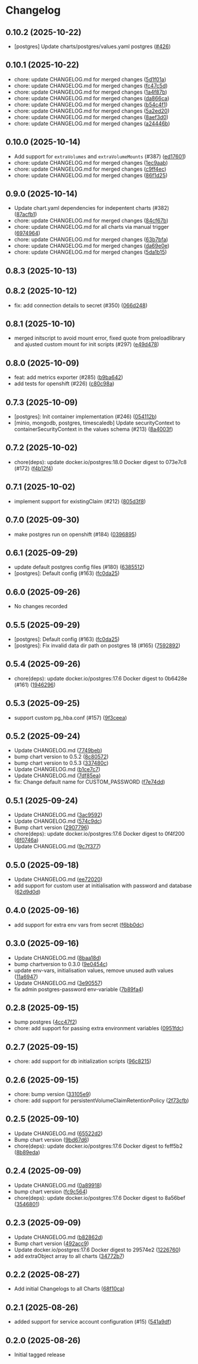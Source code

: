 # Changelog

## 0.10.2 (2025-10-22)

* [postgres] Update charts/postgres/values.yaml postgres ([#426](https://github.com/CloudPirates-io/helm-charts/pull/426))

## 0.10.1 (2025-10-22)

* chore: update CHANGELOG.md for merged changes ([5d1f01a](https://github.com/CloudPirates-io/helm-charts/commit/5d1f01a))
* chore: update CHANGELOG.md for merged changes ([fc47c5d](https://github.com/CloudPirates-io/helm-charts/commit/fc47c5d))
* chore: update CHANGELOG.md for merged changes ([1a4f87b](https://github.com/CloudPirates-io/helm-charts/commit/1a4f87b))
* chore: update CHANGELOG.md for merged changes ([da866ca](https://github.com/CloudPirates-io/helm-charts/commit/da866ca))
* chore: update CHANGELOG.md for merged changes ([b54c4f1](https://github.com/CloudPirates-io/helm-charts/commit/b54c4f1))
* chore: update CHANGELOG.md for merged changes ([5a2ed20](https://github.com/CloudPirates-io/helm-charts/commit/5a2ed20))
* chore: update CHANGELOG.md for merged changes ([8aef3d0](https://github.com/CloudPirates-io/helm-charts/commit/8aef3d0))
* chore: update CHANGELOG.md for merged changes ([a24446b](https://github.com/CloudPirates-io/helm-charts/commit/a24446b))

## 0.10.0 (2025-10-14)

* Add support for `extraVolumes` and `extraVolumeMounts` (#387) ([ed17601](https://github.com/CloudPirates-io/helm-charts/commit/ed17601))
* chore: update CHANGELOG.md for merged changes ([1ec9aab](https://github.com/CloudPirates-io/helm-charts/commit/1ec9aab))
* chore: update CHANGELOG.md for merged changes ([c9ff4ec](https://github.com/CloudPirates-io/helm-charts/commit/c9ff4ec))
* chore: update CHANGELOG.md for merged changes ([86f1d25](https://github.com/CloudPirates-io/helm-charts/commit/86f1d25))

## 0.9.0 (2025-10-14)

* Update chart.yaml dependencies for indepentent charts (#382) ([87acfb1](https://github.com/CloudPirates-io/helm-charts/commit/87acfb1))
* chore: update CHANGELOG.md for merged changes ([84cf67b](https://github.com/CloudPirates-io/helm-charts/commit/84cf67b))
* chore: update CHANGELOG.md for all charts via manual trigger ([6974964](https://github.com/CloudPirates-io/helm-charts/commit/6974964))
* chore: update CHANGELOG.md for merged changes ([63b7bfa](https://github.com/CloudPirates-io/helm-charts/commit/63b7bfa))
* chore: update CHANGELOG.md for merged changes ([da69e0e](https://github.com/CloudPirates-io/helm-charts/commit/da69e0e))
* chore: update CHANGELOG.md for merged changes ([5da1b15](https://github.com/CloudPirates-io/helm-charts/commit/5da1b15))

## 0.8.3 (2025-10-13)


## 0.8.2 (2025-10-12)

* fix: add connection details to secret (#350) ([066d248](https://github.com/CloudPirates-io/helm-charts/commit/066d248))

## 0.8.1 (2025-10-10)

* merged initscript to avoid mount error, fixed quote from preloadlibrary and ajusted custom mount for init scripts (#297) ([e49d478](https://github.com/CloudPirates-io/helm-charts/commit/e49d478))

## 0.8.0 (2025-10-09)

* feat: add metrics exporter (#285) ([b9ba642](https://github.com/CloudPirates-io/helm-charts/commit/b9ba642))
* add tests for openshift (#226) ([c80c98a](https://github.com/CloudPirates-io/helm-charts/commit/c80c98a))

## 0.7.3 (2025-10-09)

* [postgres]: Init container implementation (#246) ([054112b](https://github.com/CloudPirates-io/helm-charts/commit/054112b))
*  [minio, mongodb, postgres, timescaledb] Update securityContext to containerSecurityContext in the values schema (#213) ([8a4003f](https://github.com/CloudPirates-io/helm-charts/commit/8a4003f))

## 0.7.2 (2025-10-02)

* chore(deps): update docker.io/postgres:18.0 Docker digest to 073e7c8 (#172) ([f4b12f4](https://github.com/CloudPirates-io/helm-charts/commit/f4b12f4))

## 0.7.1 (2025-10-02)

* implement support for existingClaim (#212) ([805d3f8](https://github.com/CloudPirates-io/helm-charts/commit/805d3f8))

## 0.7.0 (2025-09-30)

* make postgres run on openshift (#184) ([0396895](https://github.com/CloudPirates-io/helm-charts/commit/0396895))

## 0.6.1 (2025-09-29)

* update default postgres config files (#180) ([6385512](https://github.com/CloudPirates-io/helm-charts/commit/6385512))
* [postgres]: Default config (#163) ([fc0da25](https://github.com/CloudPirates-io/helm-charts/commit/fc0da25))

## 0.6.0 (2025-09-26)

* No changes recorded

## 0.5.5 (2025-09-29)

* [postgres]: Default config (#163) ([fc0da25](https://github.com/CloudPirates-io/helm-charts/commit/fc0da25))
* [postgres]: Fix invalid data dir path on postgres 18 (#165) ([7592892](https://github.com/CloudPirates-io/helm-charts/commit/7592892))

## 0.5.4 (2025-09-26)

* chore(deps): update docker.io/postgres:17.6 Docker digest to 0b6428e (#161) ([1946296](https://github.com/CloudPirates-io/helm-charts/commit/1946296))

## 0.5.3 (2025-09-25)

* support custom pg_hba.conf (#157) ([9f3ceea](https://github.com/CloudPirates-io/helm-charts/commit/9f3ceea))

## 0.5.2 (2025-09-24)

* Update CHANGELOG.md ([7749beb](https://github.com/CloudPirates-io/helm-charts/commit/7749beb))
* bump chart version to 0.5.2 ([8c80572](https://github.com/CloudPirates-io/helm-charts/commit/8c80572))
* bump chart version to 0.5.3 ([337480c](https://github.com/CloudPirates-io/helm-charts/commit/337480c))
* Update CHANGELOG.md ([b1ce7c7](https://github.com/CloudPirates-io/helm-charts/commit/b1ce7c7))
* Update CHANGELOG.md ([7df85ea](https://github.com/CloudPirates-io/helm-charts/commit/7df85ea))
* fix: Change default name for CUSTOM_PASSWORD ([f7e74dd](https://github.com/CloudPirates-io/helm-charts/commit/f7e74dd))

## 0.5.1 (2025-09-24)

* Update CHANGELOG.md ([3ac9592](https://github.com/CloudPirates-io/helm-charts/commit/3ac9592))
* Update CHANGELOG.md ([574c9dc](https://github.com/CloudPirates-io/helm-charts/commit/574c9dc))
* Bump chart version ([2907796](https://github.com/CloudPirates-io/helm-charts/commit/2907796))
* chore(deps): update docker.io/postgres:17.6 Docker digest to 0f4f200 ([6f0746a](https://github.com/CloudPirates-io/helm-charts/commit/6f0746a))
* Update CHANGELOG.md ([9c7f377](https://github.com/CloudPirates-io/helm-charts/commit/9c7f377))

## 0.5.0 (2025-09-18)

* Update CHANGELOG.md ([ee72020](https://github.com/CloudPirates-io/helm-charts/commit/ee72020))
* add support for custom user at initialisation with password and database ([62d9d0d](https://github.com/CloudPirates-io/helm-charts/commit/62d9d0d))

## 0.4.0 (2025-09-16)

* add support for extra env vars from secret ([f6bb0dc](https://github.com/CloudPirates-io/helm-charts/commit/f6bb0dc))

## 0.3.0 (2025-09-16)

* Update CHANGELOG.md ([8baa18d](https://github.com/CloudPirates-io/helm-charts/commit/8baa18d))
* bump chartversion to 0.3.0 ([9e0454c](https://github.com/CloudPirates-io/helm-charts/commit/9e0454c))
* update env-vars, initialisation values, remove unused auth values ([11a6947](https://github.com/CloudPirates-io/helm-charts/commit/11a6947))
* Update CHANGELOG.md ([3e90557](https://github.com/CloudPirates-io/helm-charts/commit/3e90557))
* fix admin postgres-password env-variable ([7b89fa4](https://github.com/CloudPirates-io/helm-charts/commit/7b89fa4))

## 0.2.8 (2025-09-15)

* bump postgres ([4cc47f2](https://github.com/CloudPirates-io/helm-charts/commit/4cc47f2))
* chore: add support for passing extra environment variables ([0951fdc](https://github.com/CloudPirates-io/helm-charts/commit/0951fdc))

## 0.2.7 (2025-09-15)

* chore: add support for db initialization scripts ([96c8215](https://github.com/CloudPirates-io/helm-charts/commit/96c8215))

## 0.2.6 (2025-09-15)

* chore: bump version ([33105e9](https://github.com/CloudPirates-io/helm-charts/commit/33105e9))
* chore: add support for persistentVolumeClaimRetentionPolicy ([2f73cfb](https://github.com/CloudPirates-io/helm-charts/commit/2f73cfb))

## 0.2.5 (2025-09-10)

* Update CHANGELOG.md ([65522d2](https://github.com/CloudPirates-io/helm-charts/commit/65522d2))
* Bump chart version ([9bd67d6](https://github.com/CloudPirates-io/helm-charts/commit/9bd67d6))
* chore(deps): update docker.io/postgres:17.6 Docker digest to feff5b2 ([8b89eda](https://github.com/CloudPirates-io/helm-charts/commit/8b89eda))

## 0.2.4 (2025-09-09)

* Update CHANGELOG.md ([0a89918](https://github.com/CloudPirates-io/helm-charts/commit/0a89918))
* bump chart version ([fc9c564](https://github.com/CloudPirates-io/helm-charts/commit/fc9c564))
* chore(deps): update docker.io/postgres:17.6 Docker digest to 8a56bef ([3546801](https://github.com/CloudPirates-io/helm-charts/commit/3546801))

## 0.2.3 (2025-09-09)

* Update CHANGELOG.md ([b82862d](https://github.com/CloudPirates-io/helm-charts/commit/b82862d))
* Bump chart version ([492acc9](https://github.com/CloudPirates-io/helm-charts/commit/492acc9))
* Update docker.io/postgres:17.6 Docker digest to 29574e2 ([1226760](https://github.com/CloudPirates-io/helm-charts/commit/1226760))
* add extraObject array to all charts ([34772b7](https://github.com/CloudPirates-io/helm-charts/commit/34772b7))

## 0.2.2 (2025-08-27)

* Add initial Changelogs to all Charts ([68f10ca](https://github.com/CloudPirates-io/helm-charts/commit/68f10ca))

## 0.2.1 (2025-08-26)

* added support for service account configuration (#15) ([541a9df](https://github.com/CloudPirates-io/helm-charts/commit/541a9df))

## 0.2.0 (2025-08-26)

* Initial tagged release
